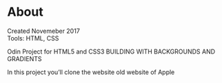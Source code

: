 # About
Created Novemeber 2017</br>
Tools: HTML, CSS

Odin Project for HTML5 and CSS3
BUILDING WITH BACKGROUNDS AND GRADIENTS

In this project you’ll clone the website old website of Apple
